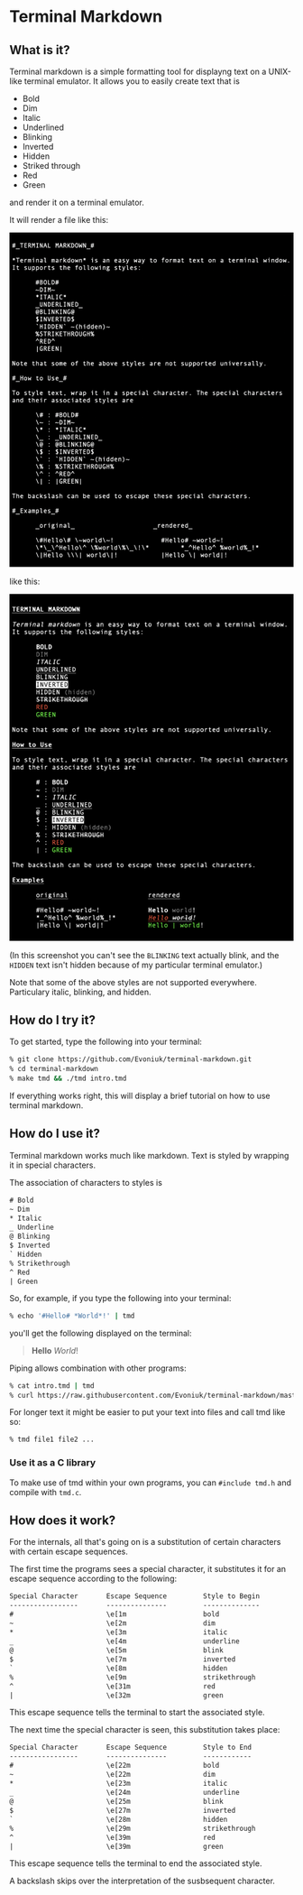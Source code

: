 # Terminal Markdown

## What is it?

Terminal markdown is a simple formatting tool for displayng text on a UNIX-like terminal emulator. It allows you to easily create text that is

- Bold
- Dim
- Italic
- Underlined
- Blinking
- Inverted
- Hidden
- Striked through
- Red
- Green

and render it on a terminal emulator.

It will render a file like this:

![before](before.png)

like this:

![after](after.png)

(In this screenshot you can't see the `BLINKING` text actually blink, and the `HIDDEN` text isn't hidden because of my particular terminal emulator.)

Note that some of the above styles are not supported everywhere. Particulary italic, blinking, and hidden.

## How do I try it?

To get started, type the following into your terminal:

```zsh
% git clone https://github.com/Evoniuk/terminal-markdown.git
% cd terminal-markdown
% make tmd && ./tmd intro.tmd
```

If everything works right, this will display a brief tutorial on how to use terminal markdown.

## How do I use it?

Terminal markdown works much like markdown. Text is styled by wrapping it in special characters.

The association of characters to styles is

```
# Bold
~ Dim
* Italic
_ Underline
@ Blinking
$ Inverted
` Hidden
% Strikethrough
^ Red
| Green
```

So, for example, if you type the following into your terminal:

```zsh
% echo '#Hello# *World*!' | tmd
```

you'll get the following displayed on the terminal:

> **Hello** *World*!

Piping allows combination with other programs:

```zsh
% cat intro.tmd | tmd
% curl https://raw.githubusercontent.com/Evoniuk/terminal-markdown/master/intro.tmd | tmd
```

For longer text it might be easier to put your text into files and call tmd like so:

```zsh
% tmd file1 file2 ...
```

### Use it as a C library

To make use of tmd within your own programs, you can `#include tmd.h` and compile with `tmd.c`.

## How does it work?

For the internals, all that's going on is a substitution of certain characters with certain escape sequences.

The first time the programs sees a special character, it substitutes it for an escape sequence according to the following:

```
Special Character       Escape Sequence         Style to Begin
-----------------       ---------------         --------------
#                       \e[1m                   bold
~                       \e[2m                   dim
*                       \e[3m                   italic
_                       \e[4m                   underline
@                       \e[5m                   blink
$                       \e[7m                   inverted
`                       \e[8m                   hidden
%                       \e[9m                   strikethrough
^                       \e[31m                  red
|                       \e[32m                  green
```

This escape sequence tells the terminal to start the associated style.

The next time the special character is seen, this substitution takes place:

```
Special Character       Escape Sequence         Style to End
-----------------       ---------------         ------------
#                       \e[22m                  bold
~                       \e[22m                  dim
*                       \e[23m                  italic
_                       \e[24m                  underline
@                       \e[25m                  blink
$                       \e[27m                  inverted
`                       \e[28m                  hidden
%                       \e[29m                  strikethrough
^                       \e[39m                  red
|                       \e[39m                  green
```

This escape sequence tells the terminal to end the associated style.

A backslash skips over the interpretation of the susbsequent character.
